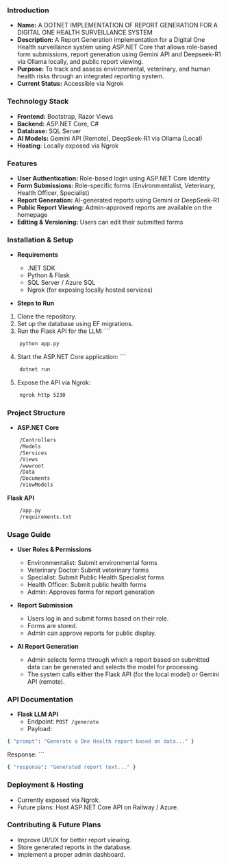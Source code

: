 ### **Introduction**

- **Name:** A DOTNET IMPLEMENTATION OF REPORT GENERATION FOR A DIGITAL ONE HEALTH SURVEILLANCE SYSTEM
- **Description:** A Report Generation implementation for a Digital One Health surveillance system using ASP.NET Core that allows role-based form submissions, report generation using Gemini API and Deepseek-R1 via Ollama locally, and public report viewing.
- **Purpose:** To track and assess environmental, veterinary, and human health risks through an integrated reporting system.
- **Current Status:** Accessible via Ngrok

### **Technology Stack**

- **Frontend:** Bootstrap, Razor Views
- **Backend:** ASP.NET Core, C#
- **Database:** SQL Server
- **AI Models:** Gemini API (Remote), DeepSeek-R1 via Ollama (Local)
- **Hosting**: Locally exposed via Ngrok

### **Features**

- **User Authentication:** Role-based login using ASP.NET Core Identity
- **Form Submissions:** Role-specific forms (Environmentalist, Veterinary, Health Officer, Specialist)
- **Report Generation:** AI-generated reports using Gemini or DeepSeek-R1
- **Public Report Viewing:** Admin-approved reports are available on the homepage
- **Editing & Versioning:** Users can edit their submitted forms

### **Installation & Setup**

- **Requirements**

	- .NET SDK
	- Python & Flask
	- SQL Server / Azure SQL
	- Ngrok (for exposing locally hosted services)

- **Steps to Run**

1. Clone the repository.
2. Set up the database using EF migrations.
3. Run the Flask API for the LLM:
		```
```bash
	python app.py
```
4. Start the ASP.NET Core application:
   		```
```bash
	dotnet run
```
5. Expose the API via Ngrok:
```bash
	ngrok http 5230
```

### **Project Structure**

- **ASP.NET Core**
```bash
	/Controllers
	/Models 
	/Services 
	/Views 
	/wwwroot
	/Data
	/Documents
	/ViewModels
```
**Flask API**
```bash
	/app.py 
	/requirements.txt
```

### **Usage Guide**

- **User Roles & Permissions**
    
    - Environmentalist: Submit environmental forms
    - Veterinary Doctor: Submit veterinary forms
    - Specialist: Submit Public Health Specialist forms
    - Health Officer: Submit public health forms
    - Admin: Approves forms for report generation
- **Report Submission**
    - Users log in and submit forms based on their role.
    - Forms are stored.
    - Admin can approve reports for public display.
- **AI Report Generation**    
    - Admin selects forms through which a report based on submitted data can be generated and selects the model for processing.
    - The system calls either the Flask API (for the local model) or Gemini API (remote).

### **API Documentation**

- **Flask LLM API**
	- Endpoint: `POST /generate`
    - Payload:
 ```bash
{ "prompt": "Generate a One Health report based on data..." }
```
Response:
	```
```bash
{ "response": "Generated report text..." }
```


### **Deployment & Hosting**

- Currently exposed via Ngrok.
- Future plans: Host ASP.NET Core API on Railway / Azure.

### **Contributing & Future Plans**

- Improve UI/UX for better report viewing.
- Store generated reports in the database.
- Implement a proper admin dashboard.
